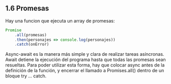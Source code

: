 ## 1.6 Promesas

Hay una funcion que ejecuta un array de promesas:

``` javascript
Promise
    .all(promesas)
    .then(personajes => console.log(personajes))
    .catch(onError)
```

Async-await es la manera más simple y clara de realizar tareas
asíncronas. Await detiene la ejecución del programa hasta que todas las
promesas sean resueltas. Para poder utilizar esta forma, hay que colocar
async antes de la definición de la función, y encerrar el llamado a
Promises.all() dentro de un bloque try … catch.

